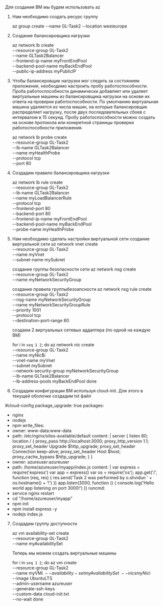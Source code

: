 Для создания ВМ мы будем использовать az
1. Нам необходимо создать ресурс группу

	az group create --name GL-Task2 --location westeurope
	
	
2. Создание балансировщика нагрузки
	
	az network lb create \
		--resource-group GL-Task2 \
		--name GLTask2Balancer \
		--frontend-ip-name myFrontEndPool \
		--backend-pool-name myBackEndPool \
		--public-ip-address myPublicIP
		
3. Чтобы балансировщик нагрузки мог следить за состоянием приложения, необходимо настроить пробу работоспособности. Проба работоспособности динамически добавляет или удаляет виртуальные машины из балансировщика нагрузки на основе их ответа на проверки работоспособности. По умолчанию виртуальная машина удаляется из числа машин, на которые балансировщик распределяет нагрузку, после двух последовательных сбоев с интервалом в 15 секунд. Пробу работоспособности можно создать на основе протокола или конкретной страницы проверки работоспособности приложения.
	
	az network lb probe create \
		--resource-group GL-Task2 \
		--lb-name GLTask2Balancer \
		--name myHealthProbe \
		--protocol tcp \
		--port 80
		
4. Создадим правило балансировщика нагрузки
	
	az network lb rule create \
		--resource-group GL-Task2 \
		--lb-name GLTask2Balancer \
		--name myLoadBalancerRule \
		--protocol tcp \
		--frontend-port 80 \
		--backend-port 80 \
		--frontend-ip-name myFrontEndPool \
		--backend-pool-name myBackEndPool \
		--probe-name myHealthProbe
		
5. Нам необходимо сделать настройки виртуальной сети
	создание виртуальной сети
	az network vnet create \
		--resource-group GL-Task2 \
		--name myVnet \
		--subnet-name mySubnet
		
	создание группы безопасности сети
	az network nsg create \
		--resource-group GL-Task2 \
		--name myNetworkSecurityGroup
	
	создание правила группыбезоапсности
	az network nsg rule create \
		--resource-group GL-Task2 \
		--nsg-name myNetworkSecurityGroup \
		--name myNetworkSecurityGroupRule \
		--priority 1001 \
		--protocol tcp \
		--destination-port-range 80
		
	создаем 2 виртуальных сетевых аддаптера (по одной на каждую ВМ)	
	
	for i in `seq 1 2`; do
		az network nic create \
			--resource-group GL-Task2 \
			--name myNic$i \
			--vnet-name myVnet \
			--subnet mySubnet \
			--network-security-group myNetworkSecurityGroup \
			--lb-name GLTask2Balancer \
			--lb-address-pools myBackEndPool
	done
	
6. Создадим конфигурации ВМ используя cloud-init. Для этого в текущей оболочке создадим txt файл

#cloud-config
package_upgrade: true
packages:
  - nginx
  - nodejs
  - npm
write_files:
  - owner: www-data:www-data
  - path: /etc/nginx/sites-available/default
    content: |
      server {
        listen 80;
        location / {
          proxy_pass http://localhost:3000;
          proxy_http_version 1.1;
          proxy_set_header Upgrade $http_upgrade;
          proxy_set_header Connection keep-alive;
          proxy_set_header Host $host;
          proxy_cache_bypass $http_upgrade;
        }
      }
  - owner: azureuser:azureuser
  - path: /home/azureuser/myapp/index.js
    content: |
      var express = require('express')
      var app = express()
      var os = require('os');
      app.get('/', function (req, res) {
        res.send('Task 2 was performed by o.shvidun  ' + os.hostname() + '!')
      })
      app.listen(3000, function () {
        console.log('Hello world app listening on port 3000!')
      })
runcmd:
  - service nginx restart
  - cd "/home/azureuser/myapp"
  - npm init
  - npm install express -y
  - nodejs index.js
  
 7. Создадим группу доступности
 
	az vm availability-set create \
		--resource-group GL-Task2 \
		--name myAvailabilitySet
		
	Теперь мы можем создать виртуальные машины
	
	for i in `seq 1 2`; do
		az vm create \
			--resource-group GL-Task2 \
			--name myVM$i \
			--availability-set myAvailabilitySet \
			--nics myNic$i \
			--image UbuntuLTS \
			--admin-username azureuser \
			--generate-ssh-keys \
			--custom-data cloud-init.txt \
			--no-wait
	done
